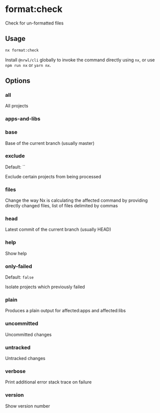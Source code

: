 # format:check

Check for un-formatted files

## Usage

```bash
nx format:check
```

Install `@nrwl/cli` globally to invoke the command directly using `nx`, or use `npm run nx` or `yarn nx`.

## Options

### all

All projects

### apps-and-libs

### base

Base of the current branch (usually master)

### exclude

Default: ``

Exclude certain projects from being processed

### files

Change the way Nx is calculating the affected command by providing directly changed files, list of files delimited by commas

### head

Latest commit of the current branch (usually HEAD)

### help

Show help

### only-failed

Default: `false`

Isolate projects which previously failed

### plain

Produces a plain output for affected:apps and affected:libs

### uncommitted

Uncommitted changes

### untracked

Untracked changes

### verbose

Print additional error stack trace on failure

### version

Show version number
